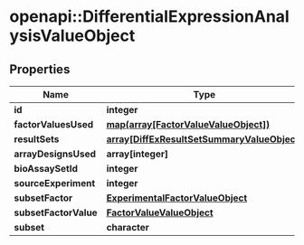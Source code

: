 # openapi::DifferentialExpressionAnalysisValueObject


## Properties
Name | Type | Description | Notes
------------ | ------------- | ------------- | -------------
**id** | **integer** |  | [optional] 
**factorValuesUsed** | [**map(array[FactorValueValueObject])**](array.md) |  | [optional] 
**resultSets** | [**array[DiffExResultSetSummaryValueObject]**](DiffExResultSetSummaryValueObject.md) |  | [optional] 
**arrayDesignsUsed** | **array[integer]** |  | [optional] 
**bioAssaySetId** | **integer** |  | [optional] 
**sourceExperiment** | **integer** |  | [optional] 
**subsetFactor** | [**ExperimentalFactorValueObject**](ExperimentalFactorValueObject.md) |  | [optional] 
**subsetFactorValue** | [**FactorValueValueObject**](FactorValueValueObject.md) |  | [optional] 
**subset** | **character** |  | [optional] 


